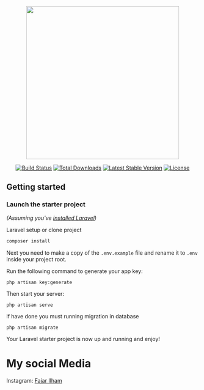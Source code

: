 <p align="center"><a href="https://laravel.com" target="_blank"><img src="https://raw.githubusercontent.com/laravel/art/master/logo-lockup/5%20SVG/2%20CMYK/1%20Full%20Color/laravel-logolockup-cmyk-red.svg" width="400"></a></p>

<p align="center">
<a href="https://travis-ci.org/laravel/framework"><img src="https://travis-ci.org/laravel/framework.svg" alt="Build Status"></a>
<a href="https://packagist.org/packages/laravel/framework"><img src="https://img.shields.io/packagist/dt/laravel/framework" alt="Total Downloads"></a>
<a href="https://packagist.org/packages/laravel/framework"><img src="https://img.shields.io/packagist/v/laravel/framework" alt="Latest Stable Version"></a>
<a href="https://packagist.org/packages/laravel/framework"><img src="https://img.shields.io/packagist/l/laravel/framework" alt="License"></a>
</p>

## Getting started

### Launch the starter project

_(Assuming you've [installed Laravel](https://laravel.com/docs/9.x/installation))_

<p>Laravel setup or clone project</p>

```bash
composer install
```

Next you need to make a copy of the `.env.example` file and rename it to `.env` inside your project root.

Run the following command to generate your app key:

```
php artisan key:generate
```

Then start your server:

```
php artisan serve
```

if have done you must running migration in database 

```
php artisan migrate
```
Your Laravel starter project is now up and running and enjoy!

# My social Media 

Instagram:
<a href="https://www.instagram.com/fajar.ilhaam/">Fajar Ilham</a>

